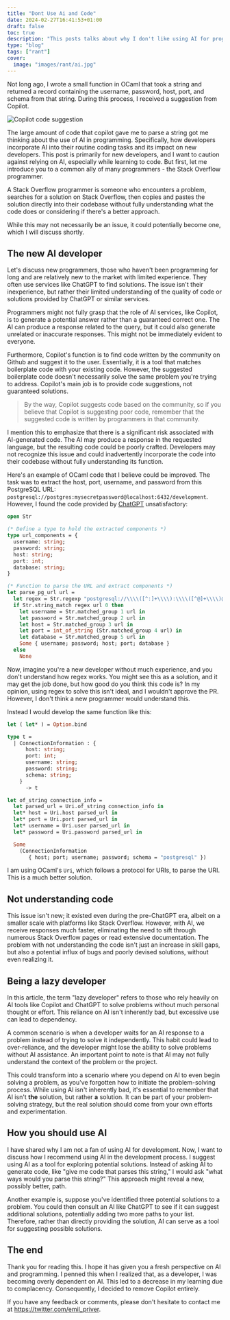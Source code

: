 ```yaml
---
title: "Dont Use Ai and Code"
date: 2024-02-27T16:41:53+01:00
draft: false
toc: true
description: "This posts talks about why I don't like using AI for programming" 
type: "blog"
tags: ["rant"]
cover:
  image: "images/rant/ai.jpg"
---
```


Not long ago, I wrote a small function in OCaml that took a string and returned a record containing the username, password, host, port, and schema from that string. During this process, I received a suggestion from Copilot.



![Copilot code suggestion](images/rant/copilot-suggestion.jpeg)

The large amount of code that copilot gave me to parse a string got me thinking about the use of AI in programming. Specifically, how developers incorporate AI into their routine coding tasks and its impact on new developers. This post is primarily for new developers, and I want to caution against relying on AI, especially while learning to code. But first, let me introduce you to a common ally of many programmers - the Stack Overflow programmer.

A Stack Overflow programmer is someone who encounters a problem, searches for a solution on Stack Overflow, then copies and pastes the solution directly into their codebase without fully understanding what the code does or considering if there's a better approach.

While this may not necessarily be an issue, it could potentially become one, which I will discuss shortly.

## The new AI developer

Let's discuss new programmers, those who haven't been programming for long and are relatively new to the market with limited experience. They often use services like ChatGPT to find solutions. The issue isn't their inexperience, but rather their limited understanding of the quality of code or solutions provided by ChatGPT or similar services.

Programmers might not fully grasp that the role of AI services, like Copilot, is to generate a potential answer rather than a guaranteed correct one. The AI can produce a response related to the query, but it could also generate unrelated or inaccurate responses. This might not be immediately evident to everyone.

Furthermore, Copilot's function is to find code written by the community on Github and suggest it to the user. Essentially, it is a tool that matches boilerplate code with your existing code. However, the suggested boilerplate code doesn't necessarily solve the same problem you're trying to address. Copilot's main job is to provide code suggestions, not guaranteed solutions.

> By the way, Copilot suggests code based on the community, so if you believe that Copilot is suggesting poor code, remember that the suggested code is written by programmers in that community.
> 

I mention this to emphasize that there is a significant risk associated with AI-generated code. The AI may produce a response in the requested language, but the resulting code could be poorly crafted. Developers may not recognize this issue and could inadvertently incorporate the code into their codebase without fully understanding its function.

Here's an example of OCaml code that I believe could be improved. The task was to extract the host, port, username, and password from this PostgreSQL URL: `postgresql://postgres:mysecretpassword@localhost:6432/development`. However, I found the code provided by [ChatGPT](https://chat.openai.com/share/891a0dfe-2e23-45f4-9380-ae6a4cafa231) unsatisfactory:

```ocaml
open Str

(* Define a type to hold the extracted components *)
type url_components = {
  username: string;
  password: string;
  host: string;
  port: int;
  database: string;
}

(* Function to parse the URL and extract components *)
let parse_pg_url url =
  let regex = Str.regexp "postgresql://\\\\([^:]+\\\\):\\\\([^@]+\\\\)@\\\\([^:]+\\\\):\\\\([0-9]+\\\\)/\\\\([^/]+\\\\)" in
  if Str.string_match regex url 0 then
    let username = Str.matched_group 1 url in
    let password = Str.matched_group 2 url in
    let host = Str.matched_group 3 url in
    let port = int_of_string (Str.matched_group 4 url) in
    let database = Str.matched_group 5 url in
    Some { username; password; host; port; database }
  else
    None
```

Now, imagine you're a new developer without much experience, and you don't understand how regex works. You might see this as a solution, and it may get the job done, but how good do you think this code is? In my opinion, using regex to solve this isn't ideal, and I wouldn't approve the PR. However, I don't think a new programmer would understand this.

Instead I would develop the same function like this:

```ocaml
let ( let* ) = Option.bind

type t =
  | ConnectionInformation : {
      host: string;
      port: int;
      username: string;
      password: string;
      schema: string;
    }
      -> t

let of_string connection_info =
  let parsed_url = Uri.of_string connection_info in
  let* host = Uri.host parsed_url in
  let* port = Uri.port parsed_url in
  let* username = Uri.user parsed_url in
  let* password = Uri.password parsed_url in

  Some
    (ConnectionInformation
       { host; port; username; password; schema = "postgresql" })
```

I am using OCaml's `Uri`, which follows a protocol for URIs, to parse the URI. This is a much better solution.

## Not understanding code

This issue isn't new; it existed even during the pre-ChatGPT era, albeit on a smaller scale with platforms like Stack Overflow. However, with AI, we receive responses much faster, eliminating the need to sift through numerous Stack Overflow pages or read extensive documentation. The problem with not understanding the code isn't just an increase in skill gaps, but also a potential influx of bugs and poorly devised solutions, without even realizing it.

## Being a lazy developer

In this article, the term "lazy developer" refers to those who rely heavily on AI tools like Copilot and ChatGPT to solve problems without much personal thought or effort. This reliance on AI isn't inherently bad, but excessive use can lead to dependency.

A common scenario is when a developer waits for an AI response to a problem instead of trying to solve it independently. This habit could lead to over-reliance, and the developer might lose the ability to solve problems without AI assistance. An important point to note is that AI may not fully understand the context of the problem or the project.

This could transform into a scenario where you depend on AI to even begin solving a problem, as you've forgotten how to initiate the problem-solving process. While using AI isn't inherently bad, it's essential to remember that AI isn't **the** solution, but rather **a** solution. It can be part of your problem-solving strategy, but the real solution should come from your own efforts and experimentation.

## How you should use AI

I have shared why I am not a fan of using AI for development. Now, I want to discuss how I recommend using AI in the development process. I suggest using AI as a tool for exploring potential solutions. Instead of asking AI to generate code, like "give me code that parses this string," I would ask "what ways would you parse this string?" This approach might reveal a new, possibly better, path.

Another example is, suppose you've identified three potential solutions to a problem. You could then consult an AI like ChatGPT to see if it can suggest additional solutions, potentially adding two more paths to your list. Therefore, rather than directly providing the solution, AI can serve as a tool for suggesting possible solutions.

## The end

Thank you for reading this. I hope it has given you a fresh perspective on AI and programming. I penned this when I realized that, as a developer, I was becoming overly dependent on AI. This led to a decrease in my learning due to complacency. Consequently, I decided to remove Copilot entirely.

If you have any feedback or comments, please don't hesitate to contact me at https://twitter.com/emil_priver.

